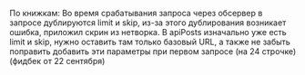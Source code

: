 По книжкам:
Во время срабатывания запроса через обсервер в запросе дублируются limit и skip, из-за этого дублирования возникает ошибка, приложил скрин из нетворка. В apiPosts изначально уже есть limit и skip, нужно оставить там только базовый URL, а также не забыть поправить добавить эти параметры при первом запросе (на 24 строчке)
(фидбек от 22 сентября)
